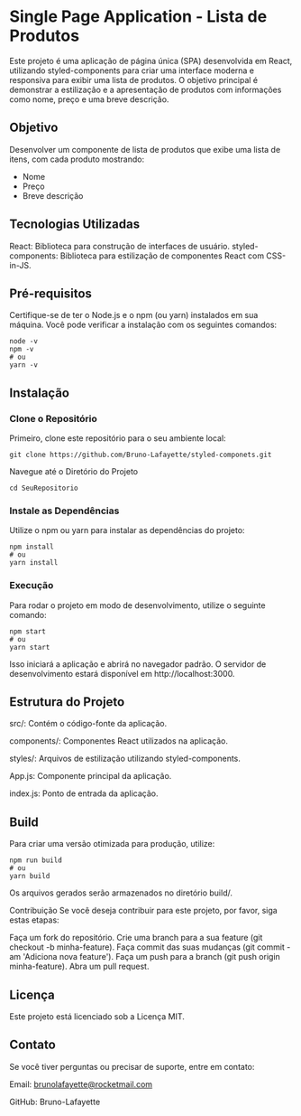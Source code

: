 # Single Page Application - Lista de Produtos
Este projeto é uma aplicação de página única (SPA) desenvolvida em React, utilizando styled-components para criar uma interface moderna e responsiva para exibir uma lista de produtos. O objetivo principal é demonstrar a estilização e a apresentação de produtos com informações como nome, preço e uma breve descrição.

## Objetivo
Desenvolver um componente de lista de produtos que exibe uma lista de itens, com cada produto mostrando:

- Nome
- Preço
- Breve descrição

## Tecnologias Utilizadas

React: Biblioteca para construção de interfaces de usuário.
styled-components: Biblioteca para estilização de componentes React com CSS-in-JS.

## Pré-requisitos

Certifique-se de ter o Node.js e o npm (ou yarn) instalados em sua máquina. Você pode verificar a instalação com os seguintes comandos:

```
node -v
npm -v
# ou
yarn -v
```

## Instalação

### Clone o Repositório

Primeiro, clone este repositório para o seu ambiente local:

```
git clone https://github.com/Bruno-Lafayette/styled-componets.git
```

Navegue até o Diretório do Projeto

```
cd SeuRepositorio
```
### Instale as Dependências

Utilize o npm ou yarn para instalar as dependências do projeto:

```
npm install
# ou
yarn install
```

### Execução

Para rodar o projeto em modo de desenvolvimento, utilize o seguinte comando:

```
npm start
# ou
yarn start
```
Isso iniciará a aplicação e abrirá no navegador padrão. O servidor de desenvolvimento estará disponível em http://localhost:3000.

## Estrutura do Projeto

src/: Contém o código-fonte da aplicação.

components/: Componentes React utilizados na aplicação.

styles/: Arquivos de estilização utilizando styled-components.

App.js: Componente principal da aplicação.

index.js: Ponto de entrada da aplicação.

## Build
Para criar uma versão otimizada para produção, utilize:

```
npm run build
# ou
yarn build
```

Os arquivos gerados serão armazenados no diretório build/.

Contribuição
Se você deseja contribuir para este projeto, por favor, siga estas etapas:

Faça um fork do repositório.
Crie uma branch para a sua feature (git checkout -b minha-feature).
Faça commit das suas mudanças (git commit -am 'Adiciona nova feature').
Faça um push para a branch (git push origin minha-feature).
Abra um pull request.

## Licença

Este projeto está licenciado sob a Licença MIT.

## Contato

Se você tiver perguntas ou precisar de suporte, entre em contato:

Email: brunolafayette@rocketmail.com

GitHub: Bruno-Lafayette
